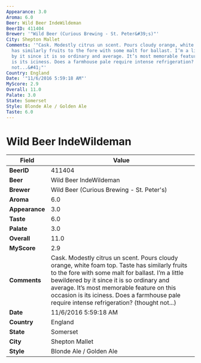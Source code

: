 ```yaml
---
Appearance: 3.0
Aroma: 6.0
Beer: Wild Beer IndeWildeman
BeerID: 411404
Brewer: '"Wild Beer (Curious Brewing - St. Peter&#39;s)"'
City: Shepton Mallet
Comments: '"Cask. Modestly citrus un scent. Pours cloudy orange, white foam top. Taste
  has similarly fruits to the fore with some malt for ballast. I’m a little bewildered
  by it since it is so ordinary and average. It’s most memorable feature on this occasion
  is its iciness. Does a farmhouse pale require intense refrigeration? &#40;thought
  not...&#41;"'
Country: England
Date: '"11/6/2016 5:59:18 AM"'
MyScore: 2.9
Overall: 11.0
Palate: 3.0
State: Somerset
Style: Blonde Ale / Golden Ale
Taste: 6.0
---
```


# Wild Beer IndeWildeman

| Field         | Value |
|---------------|-------|
| **BeerID** | 411404 |
| **Beer** | Wild Beer IndeWildeman |
| **Brewer** | Wild Beer (Curious Brewing - St. Peter&#39;s) |
| **Aroma** | 6.0 |
| **Appearance** | 3.0 |
| **Taste** | 6.0 |
| **Palate** | 3.0 |
| **Overall** | 11.0 |
| **MyScore** | 2.9 |
| **Comments** | Cask. Modestly citrus un scent. Pours cloudy orange, white foam top. Taste has similarly fruits to the fore with some malt for ballast. I’m a little bewildered by it since it is so ordinary and average. It’s most memorable feature on this occasion is its iciness. Does a farmhouse pale require intense refrigeration? &#40;thought not...&#41; |
| **Date** | 11/6/2016 5:59:18 AM |
| **Country** | England |
| **State** | Somerset |
| **City** | Shepton Mallet |
| **Style** | Blonde Ale / Golden Ale |
